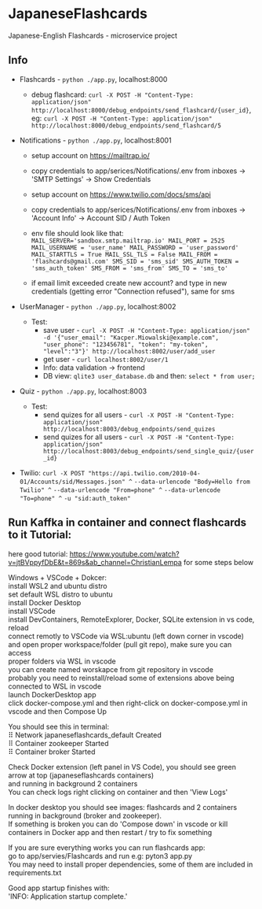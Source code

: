 # JapaneseFlashcards
Japanese-English Flashcards - microservice project  

## Info  
* Flashcards - `python ./app.py`, localhost:8000   
    * debug flashcard: `curl -X POST -H "Content-Type: application/json" http://localhost:8000/debug_endpoints/send_flashcard/{user_id}`, eg: 
      `curl -X POST -H "Content-Type: application/json" http://localhost:8000/debug_endpoints/send_flashcard/5`
* Notifications - `python ./app.py`, localhost:8001   
    * setup account on https://mailtrap.io/
    * copy credentials to app/serices/Notifications/.env from inboxes -> 'SMTP Settings' -> Show Credentials
    * setup account on https://www.twilio.com/docs/sms/api
    * copy credentials to app/serices/Notifications/.env from inboxes -> 'Account Info' -> Account SID / Auth Token
      
    * env file should look like that:  
      `
      MAIL_SERVER='sandbox.smtp.mailtrap.io'
      MAIL_PORT = 2525
      MAIL_USERNAME = 'user_name'
      MAIL_PASSWORD = 'user_password'
      MAIL_STARTTLS = True
      MAIL_SSL_TLS = False
      MAIL_FROM = 'flashcards@gmail.com'
      SMS_SID = 'sms_sid'
      SMS_AUTH_TOKEN = 'sms_auth_token'
      SMS_FROM = 'sms_from'
      SMS_TO = 'sms_to'
      `
    * if email limit exceeded create new account? and type in new credentials (getting error "Connection refused"), same for sms
  
  
* UserManager - `python ./app.py`, localhost:8002  
    * Test:  
        * save user - `curl -X POST -H "Content-Type: application/json" -d '{"user_email": "Kacper.Miowalski@example.com", "user_phone": "123456781", "token": "my-token", "level":"3"}' http://localhost:8002/user/add_user`  
        * get user - `curl localhost:8002/user/1`  
        * Info: data validation -> frontend
        * DB view: `qlite3 user_database.db` and then: `select * from user;`
   
* Quiz - `python ./app.py`, localhost:8003  
     * Test:
         * send quizes for all users - `curl -X POST -H "Content-Type: application/json" http://localhost:8003/debug_endpoints/send_quizes`  
         * send quizes for all users - `curl -X POST -H "Content-Type: application/json" http://localhost:8003/debug_endpoints/send_single_quiz/{user_id}`   
    

* Twilio: `curl -X POST "https://api.twilio.com/2010-04-01/Accounts/sid/Messages.json" ^`
  `--data-urlencode "Body=Hello from Twilio" ^`
  `--data-urlencode "From=phone" ^`
  `--data-urlencode "To=phone" ^`
  `-u "sid:auth_token"`
  
## Run Kaffka in container and connect flashcards to it Tutorial:  
   
  
here good tutorial: https://www.youtube.com/watch?v=jtBVppyfDbE&t=869s&ab_channel=ChristianLempa for some steps below  
  
Windows + VSCode + Dokcer:  
install WSL2 and ubuntu distro  
set default WSL distro to ubuntu  
install Docker Desktop  
install VSCode  
install DevContainers, RemoteExplorer, Docker, SQLite extension in vs code, reload  
connect remotly to VSCode via WSL:ubuntu (left down corner in vscode) and open proper workspace/folder (pull git repo), make sure you can access  
proper folders via WSL in vscode  
you can create named worskapce from git repository in vscode  
probably  you need to reinstall/reload some of extensions above being connected to WSL in vscode  
launch DockerDesktop app  
click docker-compose.yml and then right-click on docker-compose.yml in vscode and then Compose Up  

You should see this in terminal:  
⠿ Network japaneseflashcards_default  Created                                                          
⠿ Container zookeeper Started                                                                                                  
⠿ Container broker Started        
  
Check Docker extension (left panel in VS Code), you should see green arrow at top (japaneseflashcards containers)  
and running in background 2 containers  
You can check logs right clicking on container and then 'View Logs'  
  
In docker desktop you should see images: flashcards and 2 containers running in background (broker and zookeeper).  
If something is broken you can do 'Compose down' in vscode or kill containers in Docker app and then restart / try to fix something   
  
If you are sure everything works you can run flashcards app:  
go to app/servies/Flashcards and run e.g: pyton3 app.py   
You may need to install proper dependencies, some of them are included in requirements.txt  
  
Good app startup finishes with:  
'INFO:     Application startup complete.'  
